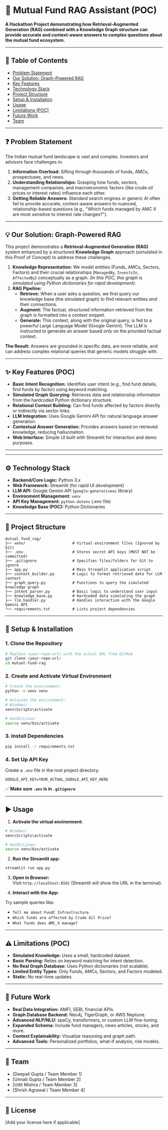 # 🧠 Mutual Fund RAG Assistant (POC)

**A Hackathon Project demonstrating how Retrieval-Augmented Generation (RAG) combined with a Knowledge Graph structure can provide accurate and context-aware answers to complex questions about the mutual fund ecosystem.**

---

## 📝 Table of Contents

- [Problem Statement](#problem-statement)
- [Our Solution: Graph-Powered RAG](#our-solution-graph-powered-rag)
- [Key Features](#key-features)
- [Technology Stack](#technology-stack)
- [Project Structure](#project-structure)
- [Setup & Installation](#setup--installation)
- [Usage](#usage)
- [Limitations (POC)](#limitations-poc)
- [Future Work](#future-work)
- [Team](#team)

---

## ❓ Problem Statement

The Indian mutual fund landscape is vast and complex. Investors and advisors face challenges in:

1. **Information Overload:** Sifting through thousands of funds, AMCs, prospectuses, and news.
2. **Understanding Relationships:** Grasping how funds, sectors, management companies, and macroeconomic factors (like crude oil prices or interest rates) influence each other.
3. **Getting Reliable Answers:** Standard search engines or generic AI often fail to provide accurate, context-aware answers to nuanced, relationship-based questions (e.g., "Which funds managed by AMC X are most sensitive to interest rate changes?").

---

## 💡 Our Solution: Graph-Powered RAG

This project demonstrates a **Retrieval-Augmented Generation (RAG)** system enhanced by a structured **Knowledge Graph** approach (simulated in this Proof of Concept) to address these challenges.

1. **Knowledge Representation:** We model entities (Funds, AMCs, Sectors, Factors) and their crucial relationships (`ManagedBy`, `InvestsIn`, `AffectedBy`) conceptually as a graph. *(In this POC, this graph is simulated using Python dictionaries for rapid development)*.
2. **RAG Pipeline:**
    - **Retrieve:** When a user asks a question, we first query our knowledge base (the simulated graph) to find relevant entities *and* their connections.
    - **Augment:** The factual, structured information retrieved from the graph is formatted into a context snippet.
    - **Generate:** This context, along with the original query, is fed to a powerful Large Language Model (Google Gemini). The LLM is instructed to generate an answer based *only* on the provided factual context.

**The Result:** Answers are grounded in specific data, are more reliable, and can address complex relational queries that generic models struggle with.

---

## ✨ Key Features (POC)

- **Basic Intent Recognition:** Identifies user intent (e.g., find fund details, find funds by factor) using keyword matching.
- **Simulated Graph Querying:** Retrieves data and relationship information from the hardcoded Python dictionary structure.
- **Relational Context Building:** Can find funds affected by factors directly or indirectly via sector links.
- **LLM Integration:** Uses Google Gemini API for natural language answer generation.
- **Contextual Answer Generation:** Provides answers based on retrieved knowledge, reducing hallucination.
- **Web Interface:** Simple UI built with Streamlit for interaction and demo purposes.

---



---

## ⚙️ Technology Stack

- **Backend/Core Logic:** Python 3.x  
- **Web Framework:** Streamlit (for rapid UI development)  
- **LLM API:** Google Gemini API (`google-generativeai` library)  
- **Environment Management:** `venv`  
- **API Key Management:** `python-dotenv` (.env file)  
- **Knowledge Base (POC):** Python Dictionaries  

---

## 📁 Project Structure

```
mutual_fund_rag/
├── venv/                     # Virtual environment files (Ignored by Git)
├── .env                      # Stores secret API keys (MUST NOT be committed)
├── .gitignore                # Specifies files/folders for Git to ignore
├── app.py                    # Main Streamlit application script
├── context_builder.py        # Logic to format retrieved data for LLM context
├── graph_query.py            # Functions to query the simulated knowledge graph
├── intent_parser.py          # Basic logic to understand user input
├── knowledge_base.py         # Hardcoded data simulating the graph
├── llm_handler.py            # Handles interaction with the Google Gemini API
└── requirements.txt          # Lists project dependencies
```

---

## 🚀 Setup & Installation

### 1. Clone the Repository

```bash
# Replace <your-repo-url> with the actual URL from GitHub
git clone <your-repo-url>
cd mutual-fund-rag
```

### 2. Create and Activate Virtual Environment

```bash
# Create the environment:
python -m venv venv

# Activate the environment:
# Windows:
venv\Scripts\activate

# macOS/Linux:
source venv/bin/activate
```

### 3. Install Dependencies

```bash
pip install -r requirements.txt
```

### 4. Set Up API Key

Create a `.env` file in the root project directory:

```dotenv
GOOGLE_API_KEY=YOUR_ACTUAL_GOOGLE_API_KEY_HERE
```

✅ **Make sure `.env` is in `.gitignore`**

---

## ▶️ Usage

1. **Activate the virtual environment:**

```bash
# Windows:
venv\Scripts\activate

# macOS/Linux:
source venv/bin/activate
```

2. **Run the Streamlit app:**

```bash
streamlit run app.py
```

3. **Open in Browser:**  
Visit `http://localhost:8501` (Streamlit will show the URL in the terminal).

4. **Interact with the App:**

Try sample queries like:

- `Tell me about FundC Infrastructure`
- `Which funds are affected by Crude Oil Price?`
- `What funds does AMC_X manage?`

---

## ⚠️ Limitations (POC)

- **Simulated Knowledge:** Uses a small, hardcoded dataset.
- **Basic Parsing:** Relies on keyword matching for intent detection.
- **No Real Graph Database:** Uses Python dictionaries (not scalable).
- **Limited Entity Types:** Only Funds, AMCs, Sectors, and Factors modeled.
- **Static:** No real-time updates.

---

## 🌱 Future Work

- **Real Data Integration:** AMFI, SEBI, financial APIs.
- **Graph Database Backend:** Neo4j, TigerGraph, or AWS Neptune.
- **Advanced NLP/NLU:** spaCy, transformers, or custom LLM fine-tuning.
- **Expanded Schema:** Include fund managers, news articles, stocks, and more.
- **Context Explainability:** Visualize reasoning and graph path.
- **Advanced Tools:** Personalized portfolios, what-if analysis, risk models.

---

## 👥 Team

- [Deepali Gupta / Team Member 1]
- [Unnati Gupta / Team Member 2]
- [Udit Mishra / Team Member 3]
- [Shrish Agrawal / Team Member 4]

---

## 📄 License

[Add your license here if applicable]
